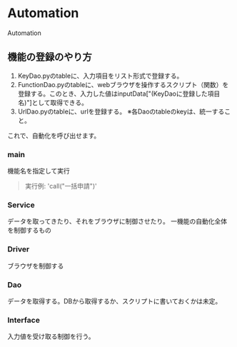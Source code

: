 # Automation
Automation

## 機能の登録のやり方

1. KeyDao.pyのtableに、入力項目をリスト形式で登録する。
2. FunctionDao.pyのtableに、webブラウザを操作するスクリプト（関数）を登録する。このとき、入力した値はinputData["(KeyDaoに登録した項目名)"]として取得できる。
3. UrlDao.pyのtableに、urlを登録する。
※各Daoのtableのkeyは、統一すること。

これで、自動化を呼び出せます。

### main
機能名を指定して実行
> 実行例:
>'call("一括申請")' 

### Service
データを取ってきたり、それをブラウザに制御させたり。
一機能の自動化全体を制御するもの

### Driver
ブラウザを制御する

### Dao
データを取得する。DBから取得するか、スクリプトに書いておくかは未定。

### Interface
入力値を受け取る制御を行う。